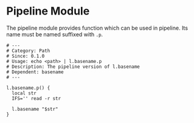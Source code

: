 # Pipeline Module

The pipeline module provides function which can be used in pipeline.
Its name must be named suffixed with `.p`.

```
# ---
# Category: Path
# Since: 0.1.0
# Usage: echo <path> | l.basename.p
# Description: The pipeline version of l.basename
# Dependent: basename
# ---

l.basename.p() {
  local str
  IFS='' read -r str

  l.basename "$str"
}
```
